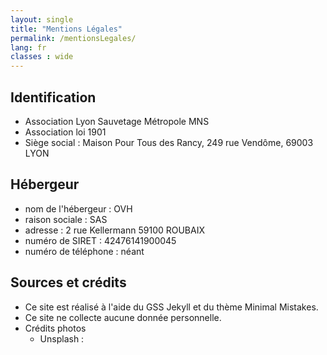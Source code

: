```yaml
---
layout: single
title: "Mentions Légales"
permalink: /mentionsLegales/
lang: fr
classes : wide
---
```


## Identification 
- Association Lyon Sauvetage Métropole MNS
- Association loi 1901
- Siège social : Maison Pour Tous des Rancy, 249 rue Vendôme, 69003 LYON

## Hébergeur
- nom de l'hébergeur : OVH
- raison sociale : SAS
- adresse : 2 rue Kellermann 59100 ROUBAIX
- numéro de SIRET : 42476141900045
- numéro de téléphone : néant


## Sources et crédits
- Ce site est réalisé à l'aide du GSS Jekyll et du thème Minimal Mistakes.
- Ce site ne collecte aucune donnée personnelle.
- Crédits photos
    - Unsplash :

